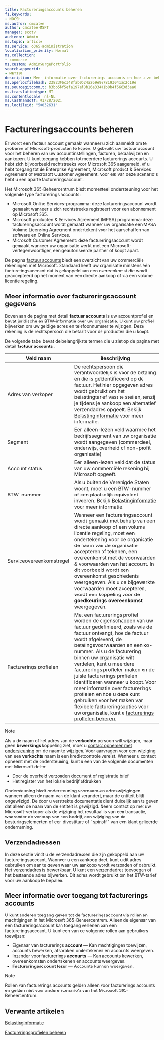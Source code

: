 ```yaml
---
title: Factureringsaccounts beheren
f1.keywords:
- NOCSH
ms.author: cmcatee
author: cmcatee-MSFT
manager: scotv
audience: Admin
ms.topic: article
ms.service: o365-administration
localization_priority: Normal
ms.collection:
- commerce
ms.custom: AdminSurgePortfolio
search.appverid:
- MET150
description: Meer informatie over facturerings accounts en hoe u ze beheert.
ms.openlocfilehash: 2382396c348fab0b24a269e9678193041ac2c19e
ms.sourcegitcommit: b3bb5bf5efa197ef8b16a33401b0b4f5663d3aa0
ms.translationtype: MT
ms.contentlocale: nl-NL
ms.lasthandoff: 01/28/2021
ms.locfileid: "50032631"
---
```

# <a name="manage-billing-accounts"></a>Factureringsaccounts beheren

Er wordt een factuur account gemaakt wanneer u zich aanmeldt om te proberen of Microsoft-producten te kopen. U gebruikt uw factuur account voor het beheren van uw accountinstellingen, facturen, betaalwijzen en aankopen. U kunt toegang hebben tot meerdere facturerings accounts. U hebt zich bijvoorbeeld rechtstreeks voor Microsoft 365 aangemeld, of u hebt toegang tot de Enterprise Agreement, Microsoft product & Services Agreement of Microsoft Customer Agreement. Voor elk van deze scenario's hebt u een aparte factureringsaccount.

Het Microsoft 365-Beheercentrum biedt momenteel ondersteuning voor het volgende type facturerings accounts:

- Microsoft Online Services-programma: deze factureringsaccount wordt gemaakt wanneer u zich rechtstreeks registreert voor een abonnement op Microsoft 365.
- Microsoft producten & Services Agreement (MPSA) programma: deze factureringsaccount wordt gemaakt wanneer uw organisatie een MPSA Volume Licensing Agreement ondertekent voor het aanschaffen van software en Online Services.
- Microsoft Customer Agreement: deze factureringsaccount wordt gemaakt wanneer uw organisatie werkt met een Microsoft-vertegenwoordiger, een geautoriseerde partner of koopt apart.

De pagina <a href="https://go.microsoft.com/fwlink/p/?linkid=2084771" target="_blank">factuur accounts</a> biedt een overzicht van uw commerciële rekeningen met Microsoft. Standaard heeft uw organisatie minstens één factureringsaccount dat is gekoppeld aan een overeenkomst die wordt geaccepteerd op het moment van een directe aankoop of via een volume licentie regeling.

## <a name="understand-billing-account-details"></a>Meer informatie over factureringsaccount gegevens

Boven aan de pagina met detail **factuur accounts** is uw accountprofiel en bevat juridische en BTW-informatie over uw organisatie. U kunt uw profiel bijwerken om uw geldige adres en telefoonnummer te wijzigen. Deze rekening is de rechtspersoon die betaalt voor de producten die u koopt.

De volgende tabel bevat de belangrijkste termen die u ziet op de pagina met detail **factuur accounts** .

| Veld naam | Beschrijving |
|------------------|------------------------------------------------------------------------------------------------------------------------------------------------------------------------------------------------------------------------------------------------------------------------------|
| Adres van verkoper | De rechtspersoon die verantwoordelijk is voor de betaling en die is geïdentificeerd op de factuur. Het hier opgegeven adres wordt gebruikt om het belastingtarief vast te stellen, tenzij je tijdens je aankoop een alternatief verzendadres opgeeft. Bekijk [Belastinginformatie](billing-and-payments/tax-information.md) voor meer informatie. |
| Segment | Een alleen-lezen veld waarmee het bedrijfssegment van uw organisatie wordt aangegeven (commercieel, onderwijs, overheid of non-profit organisatie). |
| Account status | Een alleen-lezen veld dat de status van uw commerciële rekening bij Microsoft opgeeft. |
| BTW-nummer | Als u buiten de Verenigde Staten woont, moet u een BTW-nummer of een plaatselijk equivalent invoeren. Bekijk [Belastinginformatie](billing-and-payments/tax-information.md) voor meer informatie. |
| Serviceovereenkomstregel | Wanneer een factureringsaccount wordt gemaakt met behulp van een directe aankoop of een volume licentie regeling, moet een ondertekening voor de organisatie de naam van de organisatie accepteren of tekenen, een overeenkomst met de voorwaarden & voorwaarden van het account. In dit voorbeeld wordt een overeenkomst geschiedenis weergegeven. Als u de bijgewerkte voorwaarden moet accepteren, wordt een koppeling voor de **goedkeurings overeenkomst** weergegeven. |
| Facturerings profielen | Met een facturerings profiel worden de eigenschappen van uw factuur gedefinieerd, zoals wie de factuur ontvangt, hoe de factuur wordt afgeleverd, de betalingsvoorwaarden en een ko-nummer. Als u de facturering binnen uw organisatie wilt verdelen, kunt u meerdere facturerings profielen maken en de juiste facturerings profielen identificeren wanneer u koopt. Voor meer informatie over facturerings profielen en hoe u deze kunt gebruiken voor het maken van flexibele factureringsopties voor uw organisatie, kunt u [facturerings profielen beheren](billing-and-payments/manage-billing-profiles.md). |

> [!NOTE]
> Als u de naam of het adres van de **verkochte** persoon wilt wijzigen, maar geen **bewerkings** koppeling ziet, moet u  [contact opnemen met ondersteuning](https://docs.microsoft.com/office365/admin/contact-support-for-business-products) om de naam te wijzigen. Voor aanvragen voor een wijziging van een **verkochte** naam is een kredietcontrole vereist. Wanneer u contact opneemt met de ondersteuning, kunt u een van de volgende documenten met Microsoft delen: 
>
> - Door de overheid verzonden document of registratie brief
> - Het register van het lokale bedrijf afdrukken
>
> Ondersteuning biedt ondersteuning voornaam-en adreswijzigingen wanneer alleen de naam van de klant verandert, maar de entiteit blijft ongewijzigd. De door u verstrekte documentatie dient duidelijk aan te geven dat alleen de naam van de entiteit is gewijzigd. Neem contact op met uw Microsoft-verkoper als de wijziging het resultaat is van een transactie, waaronder de verkoop van een bedrijf, een wijziging van de besturingselementen of een divestiture of ' spinoff ' van een klant gelieerde onderneming.

## <a name="shipping-addresses"></a>Verzendadressen

In deze sectie vindt u de verzendadressen die zijn gekoppeld aan uw factureringsaccount. Wanneer u een aankoop doet, kunt u dit adres gebruiken om aan te geven waar uw aankoop wordt verzonden of gebruikt. Het verzendadres is bewerkbaar. U kunt een verzendadres toevoegen of het bestaande adres bijwerken. Dit adres wordt gebruikt om het BTW-tarief voor uw aankoop te bepalen.

## <a name="understand-access-to-billing-accounts"></a>Meer informatie over toegang tot facturerings accounts

U kunt anderen toegang geven tot de factureringsaccount via rollen en machtigingen in het Microsoft 365-Beheercentrum. Alleen de eigenaar van een factureringsaccount kan toegang verlenen aan een factureringsaccount. U kunt een van de volgende rollen aan gebruikers toewijzen:

- Eigenaar van facturerings **account** &mdash; Kan machtigingen toewijzen, accounts bewerken, afspraken ondertekenen en accounts weergeven.
- Inzender voor facturerings **accounts** &mdash; Kan accounts bewerken, overeenkomsten ondertekenen en accounts weergeven.
- **Factureringsaccount lezer** &mdash; Accounts kunnen weergeven.

> [!Note]
> Rollen van facturerings accounts gelden alleen voor facturerings accounts en gelden niet voor andere scenario's van het Microsoft 365-Beheercentrum.

## <a name="related-articles"></a>Verwante artikelen

[Belastinginformatie](billing-and-payments/tax-information.md)

[Factureringsprofielen beheren](billing-and-payments/manage-billing-profiles.md)

